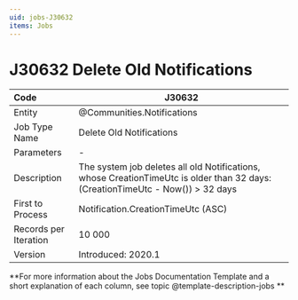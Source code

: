 ```yaml
---
uid: jobs-J30632
items: Jobs
---
```


# J30632 Deletе Old Notifications

| Code                  | J30632                                                       |
| :-------------------- | ------------------------------------------------------------ |
| Entity                | @Communities.Notifications                                   |
| Job Type Name         | Deletе Old Notifications                                     |
| Parameters            | -                                                            |
| Description           | The system job deletes all old Notifications, whose CreationTimeUtc is older than 32 days:(CreationTimeUtc - Now()) > 32 days |
| First to Process      | Notification.CreationTimeUtc (ASC)                           |
| Records per Iteration | 10 000                                                       |
| Version               | Introduced: 2020.1                                           |

**For more information about the Jobs Documentation Template and a short explanation of each column, see topic @template-description-jobs **

